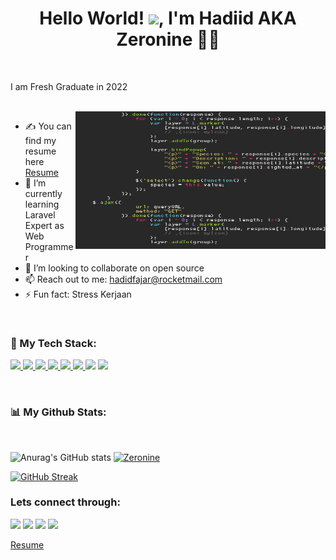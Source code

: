 <h1 align="center">Hello World! <img src="https://raw.githubusercontent.com/MartinHeinz/MartinHeinz/master/wave.gif" width="30px">, I'm Hadiid AKA Zeronine 👩‍💻</h1>
<br>

I am Fresh Graduate in 2022

<br>

<img align="right" alt="GIF" src="https://github.com/bhumikatewary/bhumikatewary/blob/main/giphy.gif" width="400" height="220" />

- ✍ You can find my resume here [Resume](https://drive.google.com/file/d/1YxFJv7R4UWSiiaGoPwyjpWKeFyIeKa08/view?usp=sharing)
- 🌱 I’m currently learning Laravel Expert as Web Programmer
- 👯 I’m looking to collaborate on open source
- 📫 Reach out to me: hadidfajar@rocketmail.com
- ⚡ Fun fact: Stress Kerjaan

<br>


### 🚀 My Tech Stack:

<p align="left">
    <a href="https://www.w3.org/html/" target="_blank"> <img src="https://img.icons8.com/color/48/000000/html-5.png"/> </a>
    <a href="https://www.w3schools.com/css/" target="_blank"> <img src="https://img.icons8.com/color/48/000000/css3.png"/> </a>
    <a href="https://getbootstrap.com" target="_blank"> <img src="https://img.icons8.com/color/48/000000/bootstrap.png"/> </a>
    <a href="https://www.php.net/" target="_blank"> <img src="https://img.icons8.com/external-flaticons-lineal-color-flat-icons/48/000000/external-php-web-development-flaticons-lineal-color-flat-icons.png"/> </a>
   <a href="https://laravel.com/" target="_blank"> <img src="https://img.icons8.com/fluency/48/000000/laravel.png"/> </a>
    <a href="https://developer.mozilla.org/en-US/docs/Web/JavaScript" target="_blank"> <img src="https://img.icons8.com/color/48/000000/javascript.png"/> </a>
    <a href="https://jquery.com/"><img src="https://img.icons8.com/external-tal-revivo-shadow-tal-revivo/48/000000/external-jquery-is-a-javascript-library-designed-to-simplify-html-logo-shadow-tal-revivo.png"/></a>
    <a href="https://www.android.com/intl/en_in/" target="_blank"><img src="https://img.icons8.com/color/48/000000/android-os.png"/></a>
    
</p>

<br>


### 📊 My Github Stats:
<br/>

![Anurag's GitHub stats](https://github-readme-stats.vercel.app/api?username=hadidfajar09&show_icons=true&theme=radical) <a href="https://github.com/hadidfajar09/github-readme-stats"><img alt="Zeronine" src="https://github-readme-stats.vercel.app/api/top-langs/?username=hadidfajar09&langs_count=8&count_private=true&layout=compact&theme=react&hide_border=true&bg_color=0D1117" /></a>

[![GitHub Streak](https://github-readme-streak-stats.herokuapp.com?user=hadidfajar09&theme=radical&hide_border=true&date_format=M%20j%5B%2C%20Y%5D)](https://git.io/streak-stats)
<br>


### Lets connect through:
<a href="https://www.facebook.com/mochammad.hadid.fajar/"><img src="https://img.icons8.com/fluency/48/000000/meta.png"/></a>
<a href="https://twitter.com/HadidFajar09"><img src="https://img.icons8.com/color/48/000000/twitter--v1.png"/></a>
<a href="https://www.linkedin.com/in/hadid-fajar-zeronine/"><img src="https://img.icons8.com/color/48/000000/linkedin.png"/></a>
<a href="https://in.pinterest.com/"><img src="https://img.icons8.com/color/48/000000/pinterest--v1.png"/></a>



[Resume](https://drive.google.com/file/d/1YxFJv7R4UWSiiaGoPwyjpWKeFyIeKa08/view?usp=sharing)
